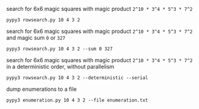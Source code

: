 search for 6x6 magic squares with magic product `2^10 * 3^4 * 5^3 * 7^2`
```
pypy3 rowsearch.py 10 4 3 2
```

search for 6x6 magic squares with magic product `2^10 * 3^4 * 5^3 * 7^2` and magic sum `0` or `327`
```
pypy3 rowsearch.py 10 4 3 2 --sum 0 327
```

search for 6x6 magic squares with magic product `2^10 * 3^4 * 5^3 * 7^2` in a deterministic order, without parallelism
```
pypy3 rowsearch.py 10 4 3 2 --deterministic --serial
```

dump enumerations to a file
```
pypy3 enumeration.py 10 4 3 2 --file enumeration.txt
```
